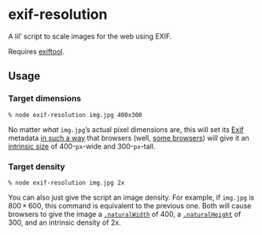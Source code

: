 # exif-resolution

A lil’ script to scale images for the web using EXIF.

Requires [exiftool](https://exiftool.org).

## Usage

### Target dimensions

```
% node exif-resolution img.jpg 400x300
```

No matter *what* `img.jpg`’s actual pixel dimensions are, this will set its [Exif][] metadata [in such a way][] that browsers (well, [some browsers](https://wpt.fyi/results/density-size-correction?label=experimental&label=master&aligned)) will give it an [intrinsic size][] of 400-`px`-wide and 300-`px`-tall.


### Target density

```
% node exif-resolution img.jpg 2x
```
You can also just give the script an image density. For example, if `img.jpg` is 800 × 600, this command is equivalent to the previous one. Both will cause browsers to give the image a [`.naturalWidth`](https://developer.mozilla.org/en-US/docs/Web/API/HTMLImageElement/naturalWidth) of 400, a [`.naturalHeight`](https://developer.mozilla.org/en-US/docs/Web/API/HTMLImageElement/naturalHeight) of 300, and an intrinsic density of 2x.


[Exif]: https://en.wikipedia.org/wiki/Exif
[intrinsic size]: https://developer.mozilla.org/en-US/docs/Glossary/Intrinsic_Size
[in such a way]: https://github.com/whatwg/html/pull/5574
[image density]: https://html.spec.whatwg.org/multipage/images.html#pixel-density-descriptor
